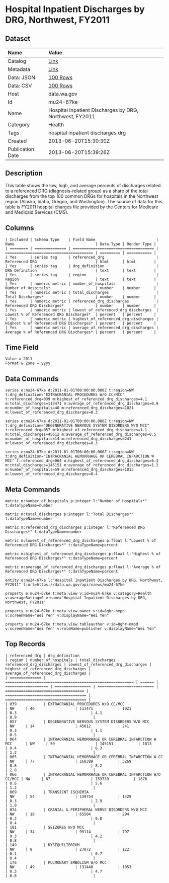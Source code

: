 # Hospital Inpatient Discharges by DRG, Northwest, FY2011

## Dataset

| Name | Value |
| :--- | :---- |
| Catalog | [Link](https://catalog.data.gov/dataset/hospital-inpatient-discharges-by-drg-northwest-fy2011-53efb) |
| Metadata | [Link](https://data.wa.gov/api/views/mu24-67ke) |
| Data: JSON | [100 Rows](https://data.wa.gov/api/views/mu24-67ke/rows.json?max_rows=100) |
| Data: CSV | [100 Rows](https://data.wa.gov/api/views/mu24-67ke/rows.csv?max_rows=100) |
| Host | data.wa.gov |
| Id | mu24-67ke |
| Name | Hospital Inpatient Discharges by DRG, Northwest, FY2011 |
| Category | Health |
| Tags | hospital inpatient discharges drg |
| Created | 2013-06-20T15:30:30Z |
| Publication Date | 2013-06-20T15:39:26Z |

## Description

This table shows the low, high, and average percents of discharges related to a referenced DRG (diagnosis-related group) as a share of the total discharges from the top 100 common DRGs for hospitals in the Northwest region (Alaska, Idaho, Oregon, and Washington). The source of data for this table is FY2011 hospital charges file provided by the Centers for Medicare and Medicaid Services (CMS).

## Columns

```ls
| Included | Schema Type    | Field Name                           | Name                                    | Data Type | Render Type |
| ======== | ============== | ==================================== | ======================================= | ========= | =========== |
| Yes      | series tag     | referenced_drg                       | Referenced DRG                          | html      | html        |
| Yes      | series tag     | drg_definition                       | DRG Definition                          | text      | text        |
| Yes      | series tag     | region                               | Region                                  | text      | text        |
| Yes      | numeric metric | number_of_hospitals                  | Number of Hospitals*                    | number    | number      |
| Yes      | numeric metric | total_discharges                     | Total Discharges*                       | number    | number      |
| Yes      | numeric metric | referenced_drg_discharges            | Referenced DRG Discharges*              | number    | number      |
| Yes      | numeric metric | lowest_of_referenced_drg_discharges  | Lowest % of Referenced DRG Discharges*  | percent   | percent     |
| Yes      | numeric metric | highest_of_referenced_drg_discharges | Highest % of Referenced DRG Discharges* | percent   | percent     |
| Yes      | numeric metric | average_of_referenced_drg_discharges | Average % of Referenced DRG Discharges* | percent   | percent     |
```

## Time Field

```ls
Value = 2011
Format & Zone = yyyy
```

## Data Commands

```ls
series e:mu24-67ke d:2011-01-01T00:00:00.000Z t:region=NW t:drg_definition="EXTRACRANIAL PROCEDURES W/O CC/MCC" t:referenced_drg=039 m:highest_of_referenced_drg_discharges=4.1 m:total_discharges=113471 m:average_of_referenced_drg_discharges=0.9 m:number_of_hospitals=40 m:referenced_drg_discharges=1021 m:lowest_of_referenced_drg_discharges=0.3

series e:mu24-67ke d:2011-01-01T00:00:00.000Z t:region=NW t:drg_definition="DEGENERATIVE NERVOUS SYSTEM DISORDERS W/O MCC" t:referenced_drg=057 m:highest_of_referenced_drg_discharges=1.1 m:total_discharges=45612 m:average_of_referenced_drg_discharges=0.5 m:number_of_hospitals=14 m:referenced_drg_discharges=241 m:lowest_of_referenced_drg_discharges=0.3

series e:mu24-67ke d:2011-01-01T00:00:00.000Z t:region=NW t:drg_definition="INTRACRANIAL HEMORRHAGE OR CEREBRAL INFARCTION W MCC" t:referenced_drg=064 m:highest_of_referenced_drg_discharges=6.3 m:total_discharges=145151 m:average_of_referenced_drg_discharges=1.2 m:number_of_hospitals=59 m:referenced_drg_discharges=1813 m:lowest_of_referenced_drg_discharges=0.4
```

## Meta Commands

```ls
metric m:number_of_hospitals p:integer l:"Number of Hospitals*" t:dataTypeName=number

metric m:total_discharges p:integer l:"Total Discharges*" t:dataTypeName=number

metric m:referenced_drg_discharges p:integer l:"Referenced DRG Discharges*" t:dataTypeName=number

metric m:lowest_of_referenced_drg_discharges p:float l:"Lowest % of Referenced DRG Discharges*" t:dataTypeName=percent

metric m:highest_of_referenced_drg_discharges p:float l:"Highest % of Referenced DRG Discharges*" t:dataTypeName=percent

metric m:average_of_referenced_drg_discharges p:float l:"Average % of Referenced DRG Discharges*" t:dataTypeName=percent

entity e:mu24-67ke l:"Hospital Inpatient Discharges by DRG, Northwest, FY2011" t:url=https://data.wa.gov/api/views/mu24-67ke

property e:mu24-67ke t:meta.view v:id=mu24-67ke v:category=Health v:averageRating=0 v:name="Hospital Inpatient Discharges by DRG, Northwest, FY2011"

property e:mu24-67ke t:meta.view.owner v:id=8ghr-nmpd v:screenName="Wei Yen" v:displayName="Wei Yen"

property e:mu24-67ke t:meta.view.tableauthor v:id=8ghr-nmpd v:screenName="Wei Yen" v:roleName=publisher v:displayName="Wei Yen"
```

## Top Records

```ls
| referenced_drg | drg_definition                                            | region | number_of_hospitals | total_discharges | referenced_drg_discharges | lowest_of_referenced_drg_discharges | highest_of_referenced_drg_discharges | average_of_referenced_drg_discharges | 
| ============== | ========================================================= | ====== | =================== | ================ | ========================= | =================================== | ==================================== | ==================================== | 
| 039            | EXTRACRANIAL PROCEDURES W/O CC/MCC                        | NW     | 40                  | 113471           | 1021                      | 0.3                                 | 4.1                                  | 0.9                                  | 
| 057            | DEGENERATIVE NERVOUS SYSTEM DISORDERS W/O MCC             | NW     | 14                  | 45612            | 241                       | 0.3                                 | 1.1                                  | 0.5                                  | 
| 064            | INTRACRANIAL HEMORRHAGE OR CEREBRAL INFARCTION W MCC      | NW     | 59                  | 145151           | 1813                      | 0.4                                 | 6.3                                  | 1.2                                  | 
| 065            | INTRACRANIAL HEMORRHAGE OR CEREBRAL INFARCTION W CC       | NW     | 77                  | 160389           | 3269                      | 0.8                                 | 8.2                                  | 2.0                                  | 
| 066            | INTRACRANIAL HEMORRHAGE OR CEREBRAL INFARCTION W/O CC/MCC | NW     | 67                  | 153739           | 1876                      | 0.6                                 | 5.6                                  | 1.2                                  | 
| 069            | TRANSIENT ISCHEMIA                                        | NW     | 54                  | 139754           | 1429                      | 0.3                                 | 2.9                                  | 1.0                                  | 
| 074            | CRANIAL & PERIPHERAL NERVE DISORDERS W/O MCC              | NW     | 18                  | 65504            | 294                       | 0.2                                 | 0.8                                  | 0.4                                  | 
| 101            | SEIZURES W/O MCC                                          | NW     | 34                  | 99114            | 797                       | 0.3                                 | 4.2                                  | 0.8                                  | 
| 149            | DYSEQUILIBRIUM                                            | NW     | 8                   | 27872            | 122                       | 0.1                                 | 0.7                                  | 0.4                                  | 
| 176            | PULMONARY EMBOLISM W/O MCC                                | NW     | 49                  | 131446           | 1053                      | 0.3                                 | 4.7                                  | 0.8                                  | 
```